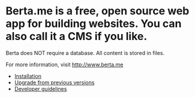 Berta.me is a free, open source web app for building websites. You can also call it a CMS if you like.
==========

Berta does NOT require a database. All content is stored in files.

For more information, visit http://www.berta.me

- [Installation](https://github.com/berta-cms/berta/wiki/Installation)
- [Upgrade from previous versions](https://github.com/berta-cms/berta/wiki/Upgrade-from-previous-versions)
- [Developer guidelines](https://github.com/berta-cms/berta/wiki/Developer-guidelines/)
